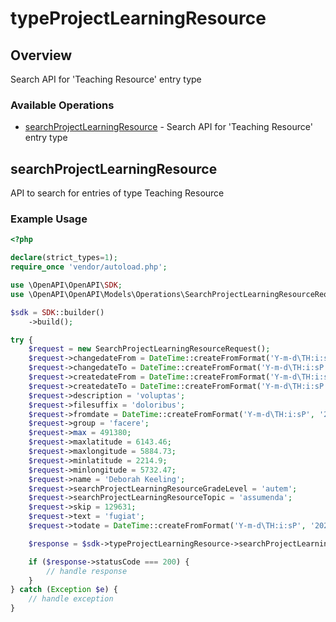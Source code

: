 # typeProjectLearningResource

## Overview

Search API for 'Teaching Resource' entry type

### Available Operations

* [searchProjectLearningResource](#searchprojectlearningresource) - Search API for 'Teaching Resource' entry type

## searchProjectLearningResource

API to search for entries of type Teaching Resource

### Example Usage

```php
<?php

declare(strict_types=1);
require_once 'vendor/autoload.php';

use \OpenAPI\OpenAPI\SDK;
use \OpenAPI\OpenAPI\Models\Operations\SearchProjectLearningResourceRequest;

$sdk = SDK::builder()
    ->build();

try {
    $request = new SearchProjectLearningResourceRequest();
    $request->changedateFrom = DateTime::createFromFormat('Y-m-d\TH:i:sP', '2022-05-20T09:40:46.168Z');
    $request->changedateTo = DateTime::createFromFormat('Y-m-d\TH:i:sP', '2020-02-25T00:39:09.630Z');
    $request->createdateFrom = DateTime::createFromFormat('Y-m-d\TH:i:sP', '2021-03-13T00:37:41.372Z');
    $request->createdateTo = DateTime::createFromFormat('Y-m-d\TH:i:sP', '2022-03-09T16:14:03.266Z');
    $request->description = 'voluptas';
    $request->filesuffix = 'doloribus';
    $request->fromdate = DateTime::createFromFormat('Y-m-d\TH:i:sP', '2020-08-21T17:46:18.554Z');
    $request->group = 'facere';
    $request->max = 491380;
    $request->maxlatitude = 6143.46;
    $request->maxlongitude = 5884.73;
    $request->minlatitude = 2214.9;
    $request->minlongitude = 5732.47;
    $request->name = 'Deborah Keeling';
    $request->searchProjectLearningResourceGradeLevel = 'autem';
    $request->searchProjectLearningResourceTopic = 'assumenda';
    $request->skip = 129631;
    $request->text = 'fugiat';
    $request->todate = DateTime::createFromFormat('Y-m-d\TH:i:sP', '2022-12-20T00:52:58.130Z');

    $response = $sdk->typeProjectLearningResource->searchProjectLearningResource($request);

    if ($response->statusCode === 200) {
        // handle response
    }
} catch (Exception $e) {
    // handle exception
}
```
